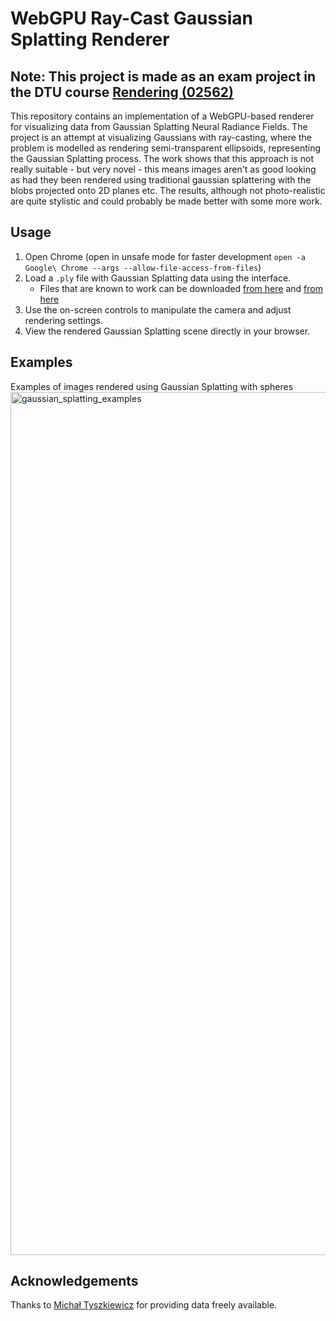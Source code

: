 # WebGPU Ray-Cast Gaussian Splatting Renderer

## Note: This project is made as an exam project in the DTU course [Rendering (02562)](https://courses.compute.dtu.dk/02562/)


This repository contains an implementation of a WebGPU-based renderer for visualizing data from Gaussian Splatting Neural Radiance Fields. The project is an attempt at visualizing Gaussians with ray-casting, where the problem is modelled as rendering semi-transparent ellipsoids, representing the Gaussian Splatting process.
The work shows that this approach is not really suitable - but very novel - this means images aren't as good looking as had they been rendered using traditional gaussian splattering with the blobs projected onto 2D planes etc. 
The results, although not photo-realistic are quite stylistic and could probably be made better with some more work. 

## Usage

1. Open Chrome (open in unsafe mode for faster development ```open -a Google\ Chrome --args --allow-file-access-from-files```)
1. Load a `.ply` file with Gaussian Splatting data using the interface.
    - Files that are known to work can be downloaded [from here](https://drive.google.com/drive/folders/1tGsWJwoIi20T9TqPYBk7kJh1jPfh8lQE) and [from here](https://jatentaki.github.io/portfolio/gaussian-splatting/)
2. Use the on-screen controls to manipulate the camera and adjust rendering settings.
3. View the rendered Gaussian Splatting scene directly in your browser.

## Examples
Examples of images rendered using Gaussian Splatting with spheres
<img width="1381" alt="gaussian_splatting_examples" src="https://github.com/SebastianBitsch/volume-ray-tracer/assets/72623007/b8d35990-11a6-4895-976a-894fb3e94f08">


## Acknowledgements
Thanks to [Michał Tyszkiewicz](https://jatentaki.github.io/portfolio/gaussian-splatting/) for providing data freely available. 


